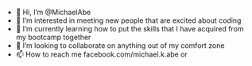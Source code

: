 - 👋 Hi, I’m @MichaelAbe
- 👀 I’m interested in meeting new people that are excited about coding
- 🌱 I’m currently learning how to put the skills that I have acquired from my bootcamp together
- 💞️ I’m looking to collaborate on anything out of my comfort zone
- 📫 How to reach me facebook.com/michael.k.abe or

<!---
MichaelAbe/MichaelAbe is a ✨ special ✨ repository because its `README.md` (this file) appears on your GitHub profile.
You can click the Preview link to take a look at your changes.
--->
